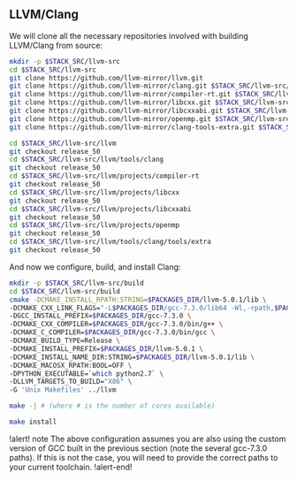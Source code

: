 ## LLVM/Clang

We will clone all the necessary repositories involved with building LLVM/Clang from source:

```bash
mkdir -p $STACK_SRC/llvm-src
cd $STACK_SRC/llvm-src
git clone https://github.com/llvm-mirror/llvm.git
git clone https://github.com/llvm-mirror/clang.git $STACK_SRC/llvm-src/llvm/tools/clang
git clone https://github.com/llvm-mirror/compiler-rt.git $STACK_SRC/llvm-src/llvm/projects/compiler-rt
git clone https://github.com/llvm-mirror/libcxx.git $STACK_SRC/llvm-src/llvm/projects/libcxx
git clone https://github.com/llvm-mirror/libcxxabi.git $STACK_SRC/llvm-src/llvm/projects/libcxxabi
git clone https://github.com/llvm-mirror/openmp.git $STACK_SRC/llvm-src/llvm/projects/openmp
git clone https://github.com/llvm-mirror/clang-tools-extra.git $STACK_SRC/llvm-src/llvm/tools/clang/tools/extra

cd $STACK_SRC/llvm-src/llvm
git checkout release_50
cd $STACK_SRC/llvm-src/llvm/tools/clang
git checkout release_50
cd $STACK_SRC/llvm-src/llvm/projects/compiler-rt
git checkout release_50
cd $STACK_SRC/llvm-src/llvm/projects/libcxx
git checkout release_50
cd $STACK_SRC/llvm-src/llvm/projects/libcxxabi
git checkout release_50
cd $STACK_SRC/llvm-src/llvm/projects/openmp
git checkout release_50
cd $STACK_SRC/llvm-src/llvm/tools/clang/tools/extra
git checkout release_50
```

And now we configure, build, and install Clang:

```bash
mkdir -p $STACK_SRC/llvm-src/build
cd $STACK_SRC/llvm-src/build
cmake -DCMAKE_INSTALL_RPATH:STRING=$PACKAGES_DIR/llvm-5.0.1/lib \
-DCMAKE_CXX_LINK_FLAGS="-L$PACKAGES_DIR/gcc-7.3.0/lib64 -Wl,-rpath,$PACKAGES_DIR/gcc-7.3.0/lib64" \
-DGCC_INSTALL_PREFIX=$PACKAGES_DIR/gcc-7.3.0 \
-DCMAKE_CXX_COMPILER=$PACKAGES_DIR/gcc-7.3.0/bin/g++ \
-DCMAKE_C_COMPILER=$PACKAGES_DIR/gcc-7.3.0/bin/gcc \
-DCMAKE_BUILD_TYPE=Release \
-DCMAKE_INSTALL_PREFIX=$PACKAGES_DIR/llvm-5.0.1 \
-DCMAKE_INSTALL_NAME_DIR:STRING=$PACKAGES_DIR/llvm-5.0.1/lib \
-DCMAKE_MACOSX_RPATH:BOOL=OFF \
-DPYTHON_EXECUTABLE=`which python2.7` \
-DLLVM_TARGETS_TO_BUILD="X86" \
-G 'Unix Makefiles' ../llvm

make -j # (where # is the number of cores available)

make install
```

!alert! note
The above configuration assumes you are also using the custom version of GCC built in the previous section (note the several gcc-7.3.0 paths). If this is not the case, you will need to provide the correct paths to your current toolchain.
!alert-end!

